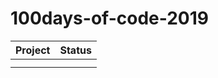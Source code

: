 # 100days-of-code-2019

| Project | Status |
| ------- | ------ |
|         |        |
|         |        |
